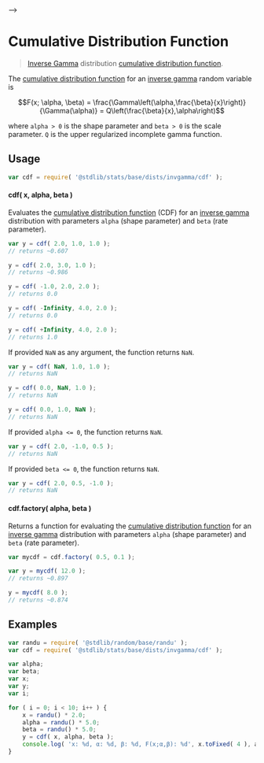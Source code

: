     

-->

# Cumulative Distribution Function

> [Inverse Gamma][inverse-gamma] distribution [cumulative distribution function][cdf].

<section class="intro">

The [cumulative distribution function][cdf] for an [inverse gamma][inverse-gamma] random variable is

<!-- <equation class="equation" label="eq:invgamma_cdf" align="center" raw="F(x; \alpha, \beta) = \frac{\Gamma\left(\alpha,\frac{\beta}{x}\right)}{\Gamma(\alpha)} = Q\left(\frac{\beta}{x},\alpha\right)" alt="Cumulative distribution function for a Inverse Gamma distribution."> -->

```math
F(x; \alpha, \beta) = \frac{\Gamma\left(\alpha,\frac{\beta}{x}\right)}{\Gamma(\alpha)} = Q\left(\frac{\beta}{x},\alpha\right)
```

<!-- <div class="equation" align="center" data-raw-text="F(x; \alpha, \beta) = \frac{\Gamma\left(\alpha,\frac{\beta}{x}\right)}{\Gamma(\alpha)} = Q\left(\frac{\beta}{x},\alpha\right)" data-equation="eq:invgamma_cdf">
    <img src="https://cdn.jsdelivr.net/gh/stdlib-js/stdlib@591cf9d5c3a0cd3c1ceec961e5c49d73a68374cb/lib/node_modules/@stdlib/stats/base/dists/invgamma/cdf/docs/img/equation_invgamma_cdf.svg" alt="Cumulative distribution function for a Inverse Gamma distribution.">
    <br>
</div> -->

<!-- </equation> -->

where `alpha > 0` is the shape parameter and `beta > 0` is the scale parameter. `Q` is the upper regularized incomplete gamma function.

</section>

<!-- /.intro -->

<section class="usage">

## Usage

```javascript
var cdf = require( '@stdlib/stats/base/dists/invgamma/cdf' );
```

#### cdf( x, alpha, beta )

Evaluates the [cumulative distribution function][cdf] (CDF) for an [inverse gamma][inverse-gamma] distribution with parameters `alpha` (shape parameter) and `beta` (rate parameter).

```javascript
var y = cdf( 2.0, 1.0, 1.0 );
// returns ~0.607

y = cdf( 2.0, 3.0, 1.0 );
// returns ~0.986

y = cdf( -1.0, 2.0, 2.0 );
// returns 0.0

y = cdf( -Infinity, 4.0, 2.0 );
// returns 0.0

y = cdf( +Infinity, 4.0, 2.0 );
// returns 1.0
```

If provided `NaN` as any argument, the function returns `NaN`.

```javascript
var y = cdf( NaN, 1.0, 1.0 );
// returns NaN

y = cdf( 0.0, NaN, 1.0 );
// returns NaN

y = cdf( 0.0, 1.0, NaN );
// returns NaN
```

If provided `alpha <= 0`, the function returns `NaN`.

```javascript
var y = cdf( 2.0, -1.0, 0.5 );
// returns NaN
```

If provided `beta <= 0`, the function returns `NaN`.

```javascript
var y = cdf( 2.0, 0.5, -1.0 );
// returns NaN
```

#### cdf.factory( alpha, beta )

Returns a function for evaluating the [cumulative distribution function][cdf] for an [inverse gamma][inverse-gamma] distribution with parameters `alpha` (shape parameter) and `beta` (rate parameter).

```javascript
var mycdf = cdf.factory( 0.5, 0.1 );

var y = mycdf( 12.0 );
// returns ~0.897

y = mycdf( 8.0 );
// returns ~0.874
```

</section>

<!-- /.usage -->

<section class="examples">

## Examples

<!-- eslint no-undef: "error" -->

```javascript
var randu = require( '@stdlib/random/base/randu' );
var cdf = require( '@stdlib/stats/base/dists/invgamma/cdf' );

var alpha;
var beta;
var x;
var y;
var i;

for ( i = 0; i < 10; i++ ) {
    x = randu() * 2.0;
    alpha = randu() * 5.0;
    beta = randu() * 5.0;
    y = cdf( x, alpha, beta );
    console.log( 'x: %d, α: %d, β: %d, F(x;α,β): %d', x.toFixed( 4 ), alpha.toFixed( 4 ), beta.toFixed( 4 ), y.toFixed( 4 ) );
}
```

</section>

<!-- /.examples -->

<!-- Section for related `stdlib` packages. Do not manually edit this section, as it is automatically populated. -->

<section class="related">

</section>

<!-- /.related -->

<!-- Section for all links. Make sure to keep an empty line after the `section` element and another before the `/section` close. -->

<section class="links">

[cdf]: https://en.wikipedia.org/wiki/Cumulative_distribution_function

[inverse-gamma]: https://en.wikipedia.org/wiki/Inverse-gamma_distribution

</section>

<!-- /.links -->
